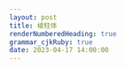 ```yaml
---
layout: post
title: 棱柱体
renderNumberedHeading: true
grammar_cjkRuby: true
date: 2023-04-17 14:00:00
---
```

<!DOCTYPE html>
<html lang="en">
  <head>
    <meta charset="UTF-8" />
    <meta http-equiv="X-UA-Compatible" content="IE=edge" />
    <meta name="viewport" content="width=device-width, initial-scale=1.0" />
    <title>Document</title>
    <style>
      .content {
        max-width: 100px;
        margin: 150px auto;
        position: relative;
        transform-style: preserve-3d;
        transform: rotateX(-20deg);
      }
      .content div {
        width: 20px;
        height: 80px;
        position: absolute;
      }

      .right {
        transform: rotateY(210deg) translateY(-2px) translateZ(-10px);
        background-image: linear-gradient(#0c63ce, #83c8ee);
        animation: run 2s forwards;
      }
      .front {
        transform: translateX(-8px) rotateY(-60deg);
        background-image: linear-gradient(#0c63ce, #83c8ee);
        box-shadow: inset 0px 0px 15px 0px #0c63ce;
        animation: run 2s forwards;
      }
      .top {
        height: 20px !important;
        background-image: linear-gradient(#0c63ce, #83c8ee);
        transform: rotateX(90deg) rotateZ(-31deg) translateZ(12px);
        left: 0px;
        animation: run 2s forwards;
      }
      @keyframes run {
        0% {
          height: 0;
          top: 0px;
        }
        100% {
          height: 100px;
          top: -100px;
        }
      }
    </style>
  </head>
  <body>
    <div id="app">
      <div class="content">
        <div class="front"></div>
        <div class="right"></div>
        <div class="top"></div>
      </div>
    </div>
  </body>
</html>




``` xml
<!DOCTYPE html>
<html lang="en">
  <head>
    <meta charset="UTF-8" />
    <meta http-equiv="X-UA-Compatible" content="IE=edge" />
    <meta name="viewport" content="width=device-width, initial-scale=1.0" />
    <title>Document</title>
    <style>
      .content {
        max-width: 100px;
        margin: 150px auto;
        position: relative;
        transform-style: preserve-3d;
        transform: rotateX(-20deg);
      }
      .content div {
        width: 20px;
        height: 80px;
        position: absolute;
      }

      .right {
        transform: rotateY(210deg) translateY(-2px) translateZ(-10px);
        background-image: linear-gradient(#0c63ce, #83c8ee);
        animation: run 2s forwards;
      }
      .front {
        transform: translateX(-8px) rotateY(-60deg);
        background-image: linear-gradient(#0c63ce, #83c8ee);
        box-shadow: inset 0px 0px 15px 0px #0c63ce;
        animation: run 2s forwards;
      }
      .top {
        height: 20px !important;
        background-image: linear-gradient(#0c63ce, #83c8ee);
        transform: rotateX(90deg) rotateZ(-31deg) translateZ(12px);
        left: 0px;
        animation: run 2s forwards;
      }
      @keyframes run {
        0% {
          height: 0;
          top: 0px;
        }
        100% {
          height: 100px;
          top: -100px;
        }
      }
    </style>
  </head>
  <body>
    <div id="app">
      <div class="content">
        <div class="front"></div>
        <div class="right"></div>
        <div class="top"></div>
      </div>
    </div>
  </body>
</html>
```


